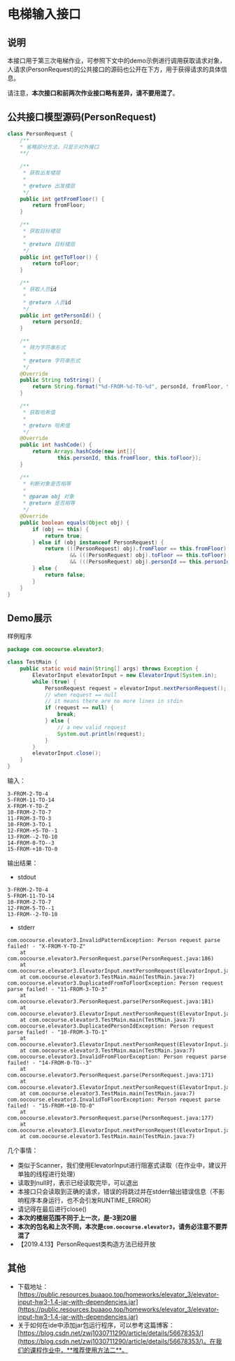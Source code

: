 # 电梯输入接口

## 说明

​本接口用于第三次电梯作业，可参照下文中的demo示例进行调用获取请求对象，人请求(PersonRequest)的公共接口的源码也公开在下方，用于获得请求的具体信息。

请注意，**本次接口和前两次作业接口略有差异，请不要用混了**。

## 公共接口模型源码(PersonRequest)

```java
class PersonRequest {
    /**
    * 省略部分方法，只显示对外接口
    **/
    
    /**
     * 获取出发楼层
     *
     * @return 出发楼层
     */
    public int getFromFloor() {
        return fromFloor;
    }

    /**
     * 获取目标楼层
     *
     * @return 目标楼层
     */
    public int getToFloor() {
        return toFloor;
    }

    /**
     * 获取人员id
     *
     * @return 人员id
     */
    public int getPersonId() {
        return personId;
    }

    /**
     * 转为字符串形式
     *
     * @return 字符串形式
     */
    @Override
    public String toString() {
        return String.format("%d-FROM-%d-TO-%d", personId, fromFloor, toFloor);
    }

    /**
     * 获取哈希值
     *
     * @return 哈希值
     */
    @Override
    public int hashCode() {
        return Arrays.hashCode(new int[]{
                this.personId, this.fromFloor, this.toFloor});
    }

    /**
     * 判断对象是否相等
     *
     * @param obj 对象
     * @return 是否相等
     */
    @Override
    public boolean equals(Object obj) {
        if (obj == this) {
            return true;
        } else if (obj instanceof PersonRequest) {
            return (((PersonRequest) obj).fromFloor == this.fromFloor)
                    && (((PersonRequest) obj).toFloor == this.toFloor)
                    && (((PersonRequest) obj).personId == this.personId);
        } else {
            return false;
        }
    }
}
```

## Demo展示

样例程序

```java
package com.oocourse.elevator3;

class TestMain {
    public static void main(String[] args) throws Exception {
        ElevatorInput elevatorInput = new ElevatorInput(System.in);
        while (true) {
            PersonRequest request = elevatorInput.nextPersonRequest();
            // when request == null
            // it means there are no more lines in stdin
            if (request == null) {  
                break;
            } else {  
                // a new valid request 
                System.out.println(request);
            }
        }
        elevatorInput.close();
    }
}
```

输入：
```shell
3-FROM-2-TO-4
5-FROM-11-TO-14
X-FROM-Y-TO-Z
10-FROM-2-TO-7
11-FROM-3-TO-3
10-FROM-3-TO-1
12-FROM-+5-TO--1
13-FROM--2-TO-10
14-FROM-0-TO--3
15-FROM-+10-TO-0
```

输出结果：
* stdout
```shell
3-FROM-2-TO-4
5-FROM-11-TO-14
10-FROM-2-TO-7
12-FROM-5-TO--1
13-FROM--2-TO-10
```

* stderr
```
com.oocourse.elevator3.InvalidPatternException: Person request parse failed! - "X-FROM-Y-TO-Z"
	at com.oocourse.elevator3.PersonRequest.parse(PersonRequest.java:186)
	at com.oocourse.elevator3.ElevatorInput.nextPersonRequest(ElevatorInput.java:57)
	at com.oocourse.elevator3.TestMain.main(TestMain.java:7)
com.oocourse.elevator3.DuplicatedFromToFloorException: Person request parse failed! - "11-FROM-3-TO-3"
	at com.oocourse.elevator3.PersonRequest.parse(PersonRequest.java:181)
	at com.oocourse.elevator3.ElevatorInput.nextPersonRequest(ElevatorInput.java:57)
	at com.oocourse.elevator3.TestMain.main(TestMain.java:7)
com.oocourse.elevator3.DuplicatedPersonIdException: Person request parse failed! - "10-FROM-3-TO-1"
	at com.oocourse.elevator3.ElevatorInput.nextPersonRequest(ElevatorInput.java:59)
	at com.oocourse.elevator3.TestMain.main(TestMain.java:7)
com.oocourse.elevator3.InvalidFromFloorException: Person request parse failed! - "14-FROM-0-TO--3"
	at com.oocourse.elevator3.PersonRequest.parse(PersonRequest.java:171)
	at com.oocourse.elevator3.ElevatorInput.nextPersonRequest(ElevatorInput.java:57)
	at com.oocourse.elevator3.TestMain.main(TestMain.java:7)
com.oocourse.elevator3.InvalidToFloorException: Person request parse failed! - "15-FROM-+10-TO-0"
	at com.oocourse.elevator3.PersonRequest.parse(PersonRequest.java:177)
	at com.oocourse.elevator3.ElevatorInput.nextPersonRequest(ElevatorInput.java:57)
	at com.oocourse.elevator3.TestMain.main(TestMain.java:7)
```

几个事情：
* 类似于Scanner，我们使用ElevatorInput进行阻塞式读取（在作业中，建议开单独的线程进行处理）
* 读取到null时，表示已经读取完毕，可以退出
* 本接口只会读取到正确的请求，错误的将跳过并在stderr输出错误信息（不影响程序本身运行，也不会引发RUNTIME_ERROR）
* 请记得在最后进行close()
* **本次的楼层范围不同于上一次，是-3到20层**
* **本次的包名和上次不同，本次是`com.oocourse.elevator3`，请务必注意不要弄混了**
* 【2019.4.13】PersonRequest类构造方法已经开放

## 其他

* 下载地址：[https://public.resources.buaaoo.top/homeworks/elevator_3/elevator-input-hw3-1.4-jar-with-dependencies.jar](https://public.resources.buaaoo.top/homeworks/elevator_3/elevator-input-hw3-1.4-jar-with-dependencies.jar)
* 关于如何在ide中添加jar包运行程序，可以参考这篇博客：[https://blog.csdn.net/zwj1030711290/article/details/56678353/](https://blog.csdn.net/zwj1030711290/article/details/56678353/)。在我们的课程作业中，**推荐使用方法二**。
